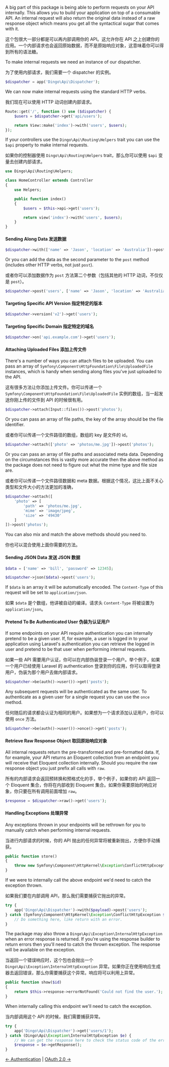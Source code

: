 A big part of this package is being able to perform requests on your API internally. This allows you to build your application on top of a consumable API. An internal request will also return the original data instead of a raw response object which means you get all the syntactical sugar that comes with it.

这个包很大一部分都是可以再内部调用你的 API。这允许你在 API 之上创建你的应用。一个内部请求也会返回原始数据，而不是原始响应对象，这意味着你可以得到所有的语法糖。

To make internal requests we need an instance of our dispatcher.

为了使用内部请求，我们需要一个 dispatcher 的实例。


```php
$dispatcher = app('Dingo\Api\Dispatcher');
```

We can now make internal requests using the standard HTTP verbs.

我们现在可以使用 HTTP 动词创建内部请求。

```php
Route::get('/', function () use ($dispatcher) {
    $users = $dispatcher->get('api/users');

    return View::make('index')->with('users', $users);
});
```

If your controllers use the `Dingo\Api\Routing\Helpers` trait you can use the `$api` property to make internal requests.

如果你的控制器使用 `Dingo\Api\Routing\Helpers` trait，那么你可以使用 `$api` 变量去创建内部请求。

```php
use Dingo\Api\Routing\Helpers;

class HomeController extends Controller
{
    use Helpers;

    public function index()
    {
        $users = $this->api->get('users');

        return view('index')->with('users', $users);
    }
}
```

#### Sending Along Data 发送数据

```php
$dispatcher->with(['name' => 'Jason', 'location' => 'Australia'])->post('users');
```

Or you can add the data as the second parameter to the `post` method (includes other HTTP verbs, not just `post`).

或者你可以添加数据作为 `post` 方法第二个参数（包括其他的 HTTP 动词，不仅仅是 `post`）。

```php
$dispatcher->post('users', ['name' => 'Jason', 'location' => 'Australia']);
```

#### Targeting Specific API Version 指定特定的版本

```php
$dispatcher->version('v2')->get('users');
```

#### Targeting Specific Domain 指定特定的域名

```php
$dispatcher->on('api.example.com')->get('users');
```

#### Attaching Uploaded Files 添加上传文件

There's a number of ways you can attach files to be uploaded. You can pass an array of `Symfony\Component\HttpFoundation\File\UploadedFile` instances, which is handy when sending along files you've just uploaded to the API.

这有很多方法让你添加上传文件。你可以传递一个 `Symfony\Component\HttpFoundation\File\UploadedFile` 实例的数组，当一起发送你刚上传的文件到 API 的时候很有用。

```php
$dispatcher->attach(Input::files())->post('photos');
```

Or you can pass an array of file paths, the key of the array should be the file identifier.

或者你可以传递一个文件路径的数组，数组的 key 是文件的 id。

```php
$dispatcher->attach(['photo' => 'photos/me.jpg'])->post('photos');
```

Or you can pass an array of file paths and associated meta data. Depending on the circumstances this is vastly more accurate then the above method as the package does not need to figure out what the mime type and file size are.

或者你可以传递一个文件路径数据和 meta 数据。根据这个情况，这比上面不关心类型和文件大小的方法更加的准确，

```php
$dispatcher->attach([
    'photo' => [
        'path' => 'photos/me.jpg',
        'mime' => 'image/jpeg',
        'size' => '49430'
    ]
])->post('photos');
```

You can also mix and match the above methods should you need to.

你也可以混合使用上面你需要的方法。

#### Sending JSON Data 发送 JSON 数据

```php
$data = ['name' => 'bill', 'password' => 12345];

$dispatcher->json($data)->post('users');
```

If `$data` is an array it will be automatically encoded. The `Content-Type` of this request will be set to `application/json`.

如果 `$data` 是个数组，他讲被自动的编译。请求头 `Content-Type` 将被设置为 `application/json`。

#### Pretend To Be Authenticated User 伪装为认证用户

If some endpoints on your API require authentication you can internally pretend to be a given user. If, for example, a user is logged in to your application using Laravel's authentication you can retrieve the logged in user and pretend to be that user when performing internal requests.

如果一些 API 需要用户认证，你可以在内部伪装登录一个用户。举个例子，如果一个用户已经使用 Laravel 的 authentication 登录到你的应用，你可以取得登录用户，伪装为那个用户去做内部请求。

```php
$dispatcher->be(auth()->user())->get('posts');
```

Any subsequent requests will be authenticated as the same user. To authenticate as a given user for a single request you can use the `once` method.

任何随后的请求都会认证为相同的用户。如果想为一个请求添加认证用户，你可以使用 `once` 方法。

```php
$dispatcher->be(auth()->user())->once()->get('posts');
```

#### Retrieve Raw Response Object 取回原始响应对象

All internal requests return the pre-transformed and pre-formatted data. If, for example, your API returns an Eloquent collection from an endpoint you will receive that Eloquent collection internally. Should you require the raw response object you just prefix all calls with `raw`.

所有的内部请求会返回预转换和预格式化的手，举个例子，如果你的 API 返回一个 Eloquent 集合，你将在内部收到 Eloquent 集合。如果你需要原始的响应对象，你只要在所有调用前面增加 `raw`。

```php
$response = $dispatcher->raw()->get('users');
```

#### Handling Exceptions 处理异常

Any exceptions thrown in your endpoints will be rethrown for you to manually catch when performing internal requests.

当进行内部请求的时候，你的 API 抛出的任何异常将被重新抛出，方便你手动捕获。

```php
public function store()
{
    throw new Symfony\Component\HttpKernel\Exception\ConflictHttpException('We got a conflict!');
}
```

If we were to internally call the above endpoint we'd need to catch the exception thrown.

如果我们要在内部调用 API，那么我们需要捕获它抛出的异常。

```php
try {
    app('Dingo\Api\Dispatcher')->with($payload)->post('users');
} catch (Symfony\Component\HttpKernel\Exception\ConflictHttpException $e) {
    // Do something here, like return with an error.
}
```

The package may also throw a `Dingo\Api\Exception\InternalHttpException` when an error response is returned. If you're using the response builder to return errors then you'll need to catch the thrown exception. The response will be available on the exception.

当返回一个错误响应时，这个包也会抛出一个 `Dingo\Api\Exception\InternalHttpException` 异常。如果你正在使用响应生成器去返回错误，那么你需要捕获这个异常。响应将可以利用上异常。

```php
public function show($id)
{
    return $this->response->errorNotFound('Could not find the user.');
}
```

When internally calling this endpoint we'll need to catch the exception.

当内部调用这个 API 的时候，我们需要捕获异常。

```php
try {
    app('Dingo\Api\Dispatcher')->get('users/1');
} catch (Dingo\Api\Exception\InternalHttpException $e) {
    // We can get the response here to check the status code of the error or response body.
    $response = $e->getResponse();
}
```

[← Authentication](https://github.com/liyu001989/dingo-api-wiki-zh/blob/master/Authentication.md) | [OAuth 2.0 →](https://github.com/liyu001989/dingo-api-wiki-zh/blob/master/OAuth-2.0.md)
